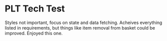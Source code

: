 # PLT Tech Test

Styles not important, focus on state and data fetching. Acheives everything listed in requirements, but things like item removal from basket could be improved. Enjoyed this one. 
